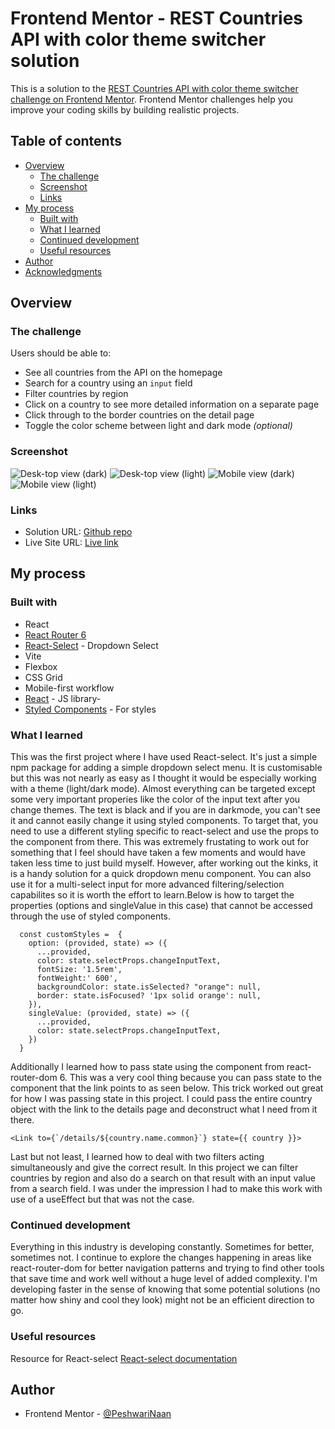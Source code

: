# Frontend Mentor - REST Countries API with color theme switcher solution

This is a solution to the [REST Countries API with color theme switcher challenge on Frontend Mentor](https://www.frontendmentor.io/challenges/rest-countries-api-with-color-theme-switcher-5cacc469fec04111f7b848ca). Frontend Mentor challenges help you improve your coding skills by building realistic projects. 

## Table of contents

- [Overview](#overview)
  - [The challenge](#the-challenge)
  - [Screenshot](#screenshot)
  - [Links](#links)
- [My process](#my-process)
  - [Built with](#built-with)
  - [What I learned](#what-i-learned)
  - [Continued development](#continued-development)
  - [Useful resources](#useful-resources)
- [Author](#author)
- [Acknowledgments](#acknowledgments)



## Overview

### The challenge

Users should be able to:

- See all countries from the API on the homepage
- Search for a country using an `input` field
- Filter countries by region
- Click on a country to see more detailed information on a separate page
- Click through to the border countries on the detail page
- Toggle the color scheme between light and dark mode *(optional)*

### Screenshot


![Desk-top view (dark)](src/assets/Screenshot-dt-dark-small.png)
![Desk-top view (light)](src/assets/Screenshot-dt-light-small.png)
![Mobile view (dark) ](src/assets/Screenshot-mobile-dark-small.png)
![Mobile view (light) ](src/assets/Screenshot-mobile-light-small.png)


### Links

- Solution URL: [Github repo](https://github.com/PeshwariNaan/frontend-mentor-todo-list)
- Live Site URL: [Live link](https://peshwarinaan.github.io/frontend-mentor-todo-list/)

## My process

### Built with

- React
- [React Router 6](https://github.com/remix-run/react-router/blob/main/docs/getting-started/tutorial.md)
- [React-Select](https://www.npmjs.com/package/react-select) - Dropdown Select
- Vite
- Flexbox
- CSS Grid
- Mobile-first workflow
- [React](https://reactjs.org/) - JS library- 
- [Styled Components](https://styled-components.com/) - For styles

### What I learned

This was the first project where I have used React-select. It's just a simple npm package for adding a simple dropdown select menu. It is customisable but this was not nearly as easy as I thought it would be especially working with a theme (light/dark mode). Almost everything can be targeted except some very important properies like the color of the input text after you change themes. The text is black and if you are in darkmode, you can't see it and cannot easily change it using styled components. To target that, you need to use a different styling specific to react-select and use the props to the component from there. This was extremely frustating to work out for something that I feel should have taken a few moments and would have taken less time to just build myself. However, after working out the kinks, it is a handy solution for a quick dropdown menu component. You can also use it for a multi-select input for more advanced filtering/selection capabilites so it is worth the effort to learn.Below is how to target the properties (options and singleValue in this case) that cannot be accessed through the use of styled components. 


```
  const customStyles =  {
    option: (provided, state) => ({
      ...provided,
      color: state.selectProps.changeInputText,
      fontSize: '1.5rem',
      fontWeight:' 600',
      backgroundColor: state.isSelected? "orange": null,
      border: state.isFocused? '1px solid orange': null,
    }),
    singleValue: (provided, state) => ({
      ...provided,
      color: state.selectProps.changeInputText,
    })    
  }
```
Additionally I learned how to pass state using the <Link> component from react-router-dom 6. This was a very cool thing because you can pass state to the component that the link points to as seen below. This trick worked out great for how I was passing state in this project. I could pass the entire country object with the link to the details page and deconstruct what I need from it there.

```
<Link to={`/details/${country.name.common}`} state={{ country }}>

```
Last but not least, I learned how to deal with two filters acting simultaneously and give the correct result. In this project we can filter countries by region and also do a search on that result with an input value from a search field. I was under the impression I had to make this work with use of a useEffect but that was not the case.

### Continued development

Everything in this industry is developing constantly. Sometimes for better, sometimes not. I continue to explore the changes happening in areas like react-router-dom for better navigation patterns and trying to find other tools that save time and work well without a huge level of added complexity. I'm developing faster in the sense of knowing that some potential solutions (no matter how shiny and cool they look) might not be an efficient direction to go. 

### Useful resources

Resource for React-select
[React-select documentation](https://react-select.com/home)

## Author

- Frontend Mentor - [@PeshwariNaan](https://www.frontendmentor.io/profile/PeshwariNaan)

